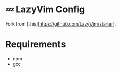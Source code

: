 # 💤 LazyVim Config

Fork from [this][https://github.com/LazyVim/starter].

# Requirements
- npm
- gcc
